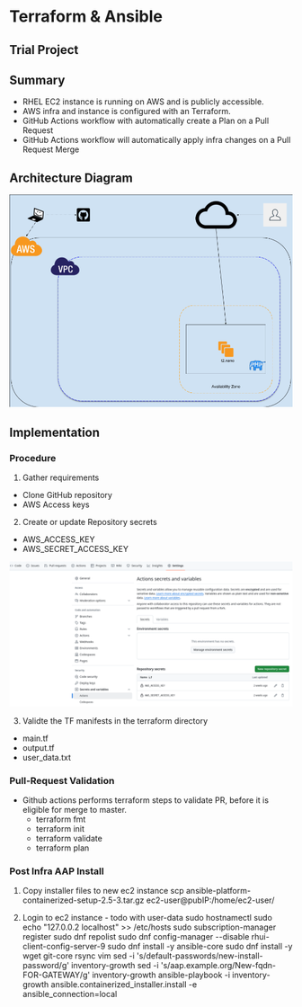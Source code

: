 # Terraform & Ansible
## Trial Project

## Summary

- RHEL EC2 instance is running on AWS and is publicly accessible.
- AWS infra and instance is configured with an Terraform.
- GitHub Actions workflow with automatically create a Plan on a Pull Request
- GitHub Actions workflow will automatically apply infra changes on a Pull Request Merge


## Architecture Diagram

![Architecture Diagram](images/simple.png)

## Implementation
### Procedure
1. Gather requirements
  - Clone GitHub repository
  - AWS Access keys
2. Create or update Repository secrets 
  - AWS_ACCESS_KEY
  - AWS_SECRET_ACCESS_KEY

![Actions Secrets](images/github_secrets.png)

3. Validte the TF manifests in the terraform directory
  - main.tf
  - output.tf
  - user_data.txt


### Pull-Request Validation

- Github actions performs terraform steps to validate PR, before it is eligible for merge to master.
  - terraform fmt
  - terraform init
  - terraform validate
  - terraform plan

### Post Infra AAP Install

1. Copy installer files to new ec2 instance
scp ansible-platform-containerized-setup-2.5-3.tar.gz ec2-user@pubIP:/home/ec2-user/

2. Login to ec2 instance - todo with user-data
sudo hostnamectl <HOSTNAME>
sudo echo "127.0.0.2    <HOSTNAME> localhost" >> /etc/hosts
sudo subscription-manager register
sudo dnf repolist
sudo dnf config-manager --disable rhui-client-config-server-9
sudo dnf install -y ansible-core
sudo dnf install -y wget git-core rsync vim
sed -i 's/default-passwords/new-install-password/g' inventory-growth 
sed -i 's/aap.example.org/New-fqdn-FOR-GATEWAY/g' inventory-growth 
ansible-playbook -i inventory-growth ansible.containerized_installer.install -e ansible_connection=local

